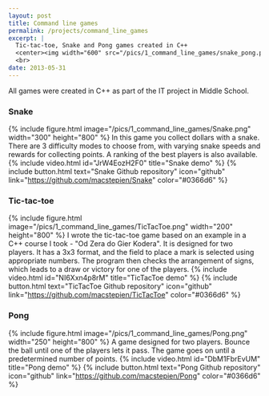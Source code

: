 ```yaml
---
layout: post
title: Command line games
permalink: /projects/command_line_games
excerpt: |
  Tic-tac-toe, Snake and Pong games created in C++
  <center><img width="600" src="/pics/1_command_line_games/snake_pong.png"></center>
  <br>
date: 2013-05-31
---
```


All games were created in C++ as part of the IT project in Middle School.

### Snake

{% include figure.html image="/pics/1_command_line_games/Snake.png" width="300" height="800" %}
In this game you collect dollars with a snake. There are 3 difficulty modes to choose from, with varying snake speeds and rewards for collecting points. A ranking of the best players is also available.
{% include video.html id="JrW4EozH2F0" title="Snake demo" %}
{% include button.html text="Snake Github repository" icon="github" link="https://github.com/macstepien/Snake" color="#0366d6" %}

### Tic-tac-toe

{% include figure.html image="/pics/1_command_line_games/TicTacToe.png" width="200" height="800" %}
I wrote the tic-tac-toe game based on an example in a C++ course I took - "Od Zera do Gier Kodera". It is designed for two players. It has a 3x3 format, and the field to place a mark is selected using appropriate numbers. The program then checks the arrangement of signs, which leads to a draw or victory for one of the players.
{% include video.html id="NI6Xxn4p8rM" title="TicTacToe demo" %}
{% include button.html text="TicTacToe Github repository" icon="github" link="https://github.com/macstepien/TicTacToe" color="#0366d6" %}

### Pong

{% include figure.html image="/pics/1_command_line_games/Pong.png" width="250" height="800" %}
A game designed for two players. Bounce the ball until one of the players lets it pass. The game goes on until a predetermined number of points.
{% include video.html id="DbM1FbrEvUM" title="Pong demo" %}
{% include button.html text="Pong Github repository" icon="github" link="https://github.com/macstepien/Pong" color="#0366d6" %}
